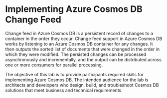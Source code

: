 # Implementing Azure Cosmos DB Change Feed

Change feed in Azure Cosmos DB is a persistent record of changes to a container in the order they occur. Change feed support in Azure Cosmos DB works by listening to an Azure Cosmos DB container for any changes. It then outputs the sorted list of documents that were changed in the order in which they were modified. The persisted changes can be processed asynchronously and incrementally, and the output can be distributed across one or more consumers for parallel processing.

The objective of this lab is to provide participants required skills for implementing  Azure Cosmos DB. The intended audience for the lab is architects and developers who design, build, and troubleshoot Cosmos DB solutions that meet business and technical requirements.